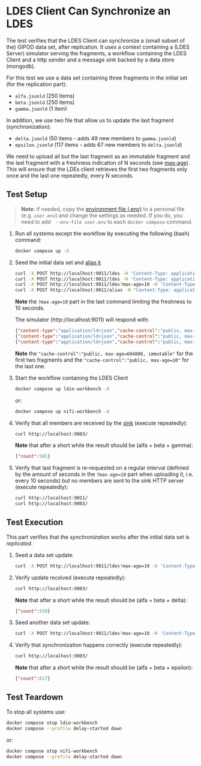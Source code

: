 # LDES Client Can Synchronize an LDES
The test verifies that the LDES Client can synchronize a (small subset of the) GIPOD data set, after replication. It uses a context containing a (LDES Server) simulator serving the fragments, a workflow containing the LDES Client and a http sender and a message sink backed by a data store (mongodb).

For this test we use a data set containing three fragments in the initial set (for the replication part):
* `alfa.jsonld` (250 items)
* `beta.jsonld` (250 items)
* `gamma.jsonld` (1 item)

In addition, we use two file that allow us to update the last fragment (synchronization):
* `delta.jsonld` (50 items - adds 49 new members to `gamma.jsonld`)
* `epsilon.jsonld` (117 items - adds 67 new members to `delta.jsonld`)

We need to upload all but the last fragment as an immutable fragment and the last fragment with a freshness indication of N seconds (see [max-age](https://developer.mozilla.org/en-US/docs/Web/HTTP/Headers/Cache-Control#response_directives)). This will ensure that the LDEs client retrieves the first two fragments only once and the last one repeatedly, every N seconds.

## Test Setup
> **Note**: if needed, copy the [environment file (.env)](./.env) to a personal file (e.g. `user.env`) and change the settings as needed. If you do, you need to add ` --env-file user.env` to each `docker compose` command.

1. Run all systems except the workflow by executing the following (bash) command:
    ```bash
    docker compose up -d
    ```

2. Seed the initial data set and [alias it](./create-alias.json)
    ```bash
    curl -X POST http://localhost:9011/ldes -H 'Content-Type: application/ld+json' -d '@data/alfa.jsonld'
    curl -X POST http://localhost:9011/ldes -H 'Content-Type: application/ld+json' -d '@data/beta.jsonld'
    curl -X POST http://localhost:9011/ldes?max-age=10 -H 'Content-Type: application/ld+json' -d '@data/gamma.jsonld'
    curl -X POST http://localhost:9011/alias -H "Content-Type: application/json" -d '@data/create-alias.json'
    ```
    **Note** the `?max-age=10` part in the last command limiting the freshness to 10 seconds.

    The simulator (http://localhost:9011) will respond with:
    ```json
    {"content-type":"application/ld+json","cache-control":"public, max-age=604800, immutable","id":"/api/v1/ldes/mobility-hindrances?generatedAtTime=2022-05-20T09:58:15.867Z"}
    {"content-type":"application/ld+json","cache-control":"public, max-age=604800, immutable","id":"/api/v1/ldes/mobility-hindrances?generatedAtTime=2022-05-25T10:22:45.82Z"}
    {"content-type":"application/ld+json","cache-control":"public, max-age=10","id":"/api/v1/ldes/mobility-hindrances?generatedAtTime=2022-06-03T07:58:29.2Z"}
    ```
    **Note** the `"cache-control":"public, max-age=604800, immutable"` for the first two fragments and the `"cache-control":"public, max-age=10"` for the last one.

3. Start the workflow containing the LDES Client
    ```bash
    docker compose up ldio-workbench -d
    ```
    or:
    ```bash
    docker compose up nifi-workbench -d
    ```

4. Verify that all members are received by the [sink](http://localhost:9003/) (execute repeatedly):
    ```bash
    curl http://localhost:9003/
    ```
    **Note** that after a short while the result should be (alfa + beta + gamma):
    ```json
    {"count":501}
    ```

5. Verify that last fragment is re-requested on a regular interval (definied by the amount of seconds in the `?max-age=10` part when uploading it, i.e. every 10 seconds) but no members are sent to the sink HTTP server (execute repeatedly):
    ```bash
    curl http://localhost:9011/
    curl http://localhost:9003/
    ```

## Test Execution
This part verifies that the *synchronization* works after the initial data set is *replicated*.

1. Seed a data set update.
    ```bash
    curl -X POST http://localhost:9011/ldes?max-age=10 -H 'Content-Type: application/ld+json' -d '@data/delta.jsonld'
    ```

2. Verify update received (execute repeatedly):
    ```bash
    curl http://localhost:9003/
    ```
    **Note** that after a short while the result should be (alfa + beta + delta):
    ```json
    {"count":550}
    ```

3. Seed another data set update:
    ```bash
    curl -X POST http://localhost:9011/ldes?max-age=10 -H 'Content-Type: application/ld+json' -d '@data/epsilon.jsonld'
    ```

4. Verify that synchronization happens correctly (execute repeatedly):
    ```bash
    curl http://localhost:9003/
    ```
    **Note** that after a short while the result should be (alfa + beta + epsilon):
    ```json
    {"count":617}
    ```

## Test Teardown
To stop all systems use:
```bash
docker compose stop ldio-workbench
docker compose --profile delay-started down
```
or:
```bash
docker compose stop nifi-workbench
docker compose --profile delay-started down
```

